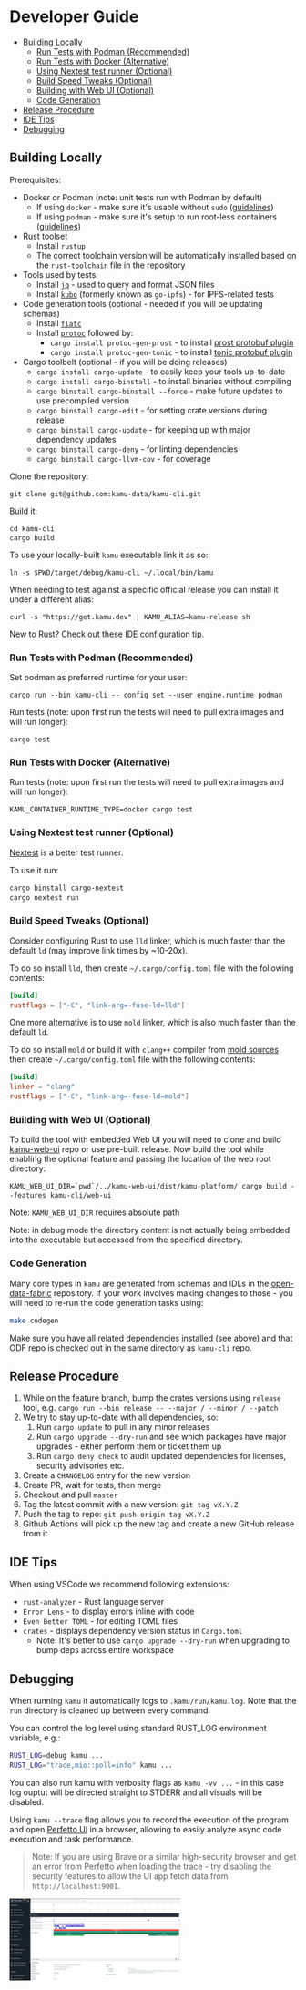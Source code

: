 # Developer Guide <!-- omit in toc -->
- [Building Locally](#building-locally)
  - [Run Tests with Podman (Recommended)](#run-tests-with-podman-recommended)
  - [Run Tests with Docker (Alternative)](#run-tests-with-docker-alternative)
  - [Using Nextest test runner (Optional)](#using-nextest-test-runner-optional)
  - [Build Speed Tweaks (Optional)](#build-speed-tweaks-optional)
  - [Building with Web UI (Optional)](#building-with-web-ui-optional)
  - [Code Generation](#code-generation)
- [Release Procedure](#release-procedure)
- [IDE Tips](#ide-tips)
- [Debugging](#debugging)


## Building Locally
Prerequisites:
* Docker or Podman (note: unit tests run with Podman by default)
  * If using `docker` - make sure it's usable without `sudo` ([guidelines](https://docs.docker.com/engine/install/linux-postinstall))
  * If using `podman` - make sure it's setup to run root-less containers ([guidelines](https://github.com/containers/podman/blob/main/docs/tutorials/rootless_tutorial.md))
* Rust toolset
  * Install `rustup`
  * The correct toolchain version will be automatically installed based on the `rust-toolchain` file in the repository
* Tools used by tests
  * Install [`jq`](https://stedolan.github.io/jq) - used to query and format JSON files
  * Install [`kubo`](https://docs.ipfs.io/install/command-line/#official-distributions) (formerly known as `go-ipfs`) - for IPFS-related tests
* Code generation tools (optional - needed if you will be updating schemas)
  * Install [`flatc`](https://github.com/google/flatbuffers)
  * Install [`protoc`](https://github.com/protocolbuffers/protobuf) followed by:
    * `cargo install protoc-gen-prost` - to install [prost protobuf plugin](https://crates.io/crates/protoc-gen-prost)
    * `cargo install protoc-gen-tonic` - to install [tonic protobuf plugin](https://crates.io/crates/protoc-gen-tonic)
* Cargo toolbelt (optional - if you will be doing releases)
  * `cargo install cargo-update` - to easily keep your tools up-to-date
  * `cargo install cargo-binstall` - to install binaries without compiling
  * `cargo binstall cargo-binstall --force` - make future updates to use precompiled version
  * `cargo binstall cargo-edit` - for setting crate versions during release
  * `cargo binstall cargo-update` - for keeping up with major dependency updates
  * `cargo binstall cargo-deny` - for linting dependencies
  * `cargo binstall cargo-llvm-cov` - for coverage

Clone the repository:
```shell
git clone git@github.com:kamu-data/kamu-cli.git
```

Build it:
```shell
cd kamu-cli
cargo build
```

To use your locally-built `kamu` executable link it as so:
```shell
ln -s $PWD/target/debug/kamu-cli ~/.local/bin/kamu
```

When needing to test against a specific official release you can install it under a different alias:

```shell
curl -s "https://get.kamu.dev" | KAMU_ALIAS=kamu-release sh
```

New to Rust? Check out these [IDE configuration tip](#ide-tips).


### Run Tests with Podman (Recommended)

Set podman as preferred runtime for your user:
```shell
cargo run --bin kamu-cli -- config set --user engine.runtime podman
```

Run tests (note: upon first run the tests will need to pull extra images and will run longer):
```shell
cargo test
```


### Run Tests with Docker (Alternative)

Run tests (note: upon first run the tests will need to pull extra images and will run longer):
```shell
KAMU_CONTAINER_RUNTIME_TYPE=docker cargo test

```

### Using Nextest test runner (Optional)
[Nextest](https://nexte.st/) is a better test runner.

To use it run:

```sh
cargo binstall cargo-nextest
cargo nextest run
```


### Build Speed Tweaks (Optional)
Consider configuring Rust to use `lld` linker, which is much faster than the default `ld` (may improve link times by ~10-20x).

To do so install `lld`, then create `~/.cargo/config.toml` file with the following contents:

```toml
[build]
rustflags = ["-C", "link-arg=-fuse-ld=lld"]
```

One more alternative is to use `mold` linker, which is also much faster than the default `ld`.

To do so install `mold` or build it with `clang++` compiler from [mold sources](https://github.com/rui314/mold#how-to-build) then create `~/.cargo/config.toml` file with the following contents:

```toml
[build]
linker = "clang"
rustflags = ["-C", "link-arg=-fuse-ld=mold"]
```


### Building with Web UI (Optional)
To build the tool with embedded Web UI you will need to clone and build [kamu-web-ui](https://github.com/kamu-data/kamu-web-ui) repo or use pre-built release. Now build the tool while enabling the optional feature and passing the location of the web root directory:

```shell
KAMU_WEB_UI_DIR=`pwd`/../kamu-web-ui/dist/kamu-platform/ cargo build --features kamu-cli/web-ui
```

Note: `KAMU_WEB_UI_DIR` requires absolute path

Note: in debug mode the directory content is not actually being embedded into the executable but accessed from the specified directory.


### Code Generation
Many core types in `kamu` are generated from schemas and IDLs in the [open-data-fabric](https://github.com/open-data-fabric/open-data-fabric) repository. If your work involves making changes to those - you will need to re-run the code generation tasks using:

```sh
make codegen
```

Make sure you have all related dependencies installed (see above) and that ODF repo is checked out in the same directory as `kamu-cli` repo.


## Release Procedure
1. While on the feature branch, bump the crates versions using `release` tool, e.g. `cargo run --bin release -- --major / --minor / --patch`
2. We try to stay up-to-date with all dependencies, so:
   1. Run `cargo update` to pull in any minor releases
   2. Run `cargo upgrade --dry-run` and see which packages have major upgrades - either perform them or ticket them up
   3. Run `cargo deny check` to audit updated dependencies for licenses, security advisories etc.
3. Create a `CHANGELOG` entry for the new version
4. Create PR, wait for tests, then merge
5. Checkout and pull `master`
6. Tag the latest commit with a new version: `git tag vX.Y.Z`
7. Push the tag to repo: `git push origin tag vX.Y.Z`
8. Github Actions will pick up the new tag and create a new GitHub release from it


## IDE Tips
When using VSCode we recommend following extensions:
- `rust-analyzer` - Rust language server
- `Error Lens` - to display errors inline with code
- `Even Better TOML` - for editing TOML files
- `crates` - displays dependency version status in `Cargo.toml`
  - Note: It's better to use `cargo upgrade --dry-run` when upgrading to bump deps across entire workspace


## Debugging
When running `kamu` it automatically logs to `.kamu/run/kamu.log`. Note that the `run` directory is cleaned up between every command.

You can control the log level using standard RUST_LOG environment variable, e.g.:

```sh
RUST_LOG=debug kamu ...
RUST_LOG="trace,mio::poll=info" kamu ...
```

You can also run kamu with verbosity flags as `kamu -vv ...` - in this case log ouptut will be directed straight to STDERR and all visuals will be disabled.

Using `kamu --trace` flag allows you to record the execution of the program and open [Perfetto UI](https://perfetto.dev/) in a browser, allowing to easily analyze async code execution and task performance.

> Note: If you are using Brave or a similar high-security browser and get an error from Perfetto when loading the trace - try disabling the security features to allow the UI app fetch data from `http://localhost:9001`.

<img src="docs/developer_files/trace-perfetto.png" width=300 alt="Perfetto UI displaying a trace">
